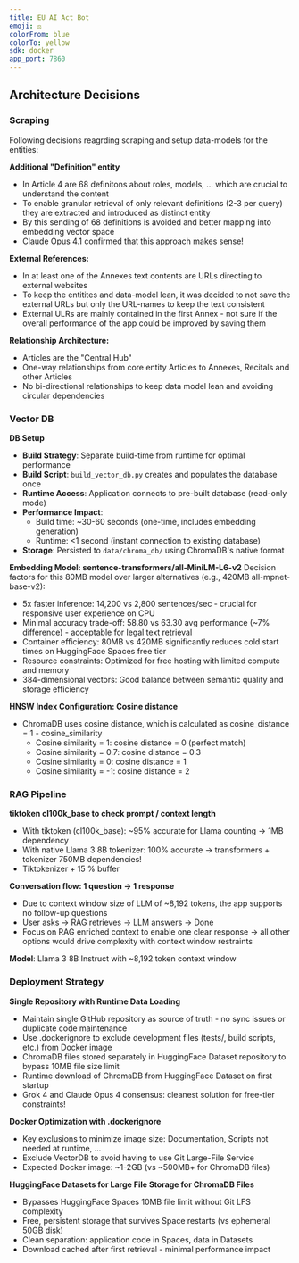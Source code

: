 ```yaml
---
title: EU AI Act Bot
emoji: ⚖️
colorFrom: blue
colorTo: yellow
sdk: docker
app_port: 7860
---
```


## Architecture Decisions

### Scraping
Following decisions reagrding scraping and setup data-models for the entities:

**Additional "Definition" entity**
- In Article 4 are 68 definitons about roles, models, ... which are crucial to understand the content
- To enable granular retrieval of only relevant definitions (2-3 per query) they are extracted and introduced as distinct entity
- By this sending of 68 definitions is avoided and better mapping into embedding vector space
- Claude Opus 4.1 confirmed that this approach makes sense!

**External References:**
- In at least one of the Annexes text contents are URLs directing to external websites
- To keep the entitites and data-model lean, it was decided to not save the external URLs but only the URL-names to keep the text consistent
- External ULRs are mainly contained in the first Annex - not sure if the overall performance of the app could be improved by saving them

**Relationship Architecture:**
- Articles are the "Central Hub"
- One-way relationships from core entity Articles to Annexes, Recitals and other Articles
- No bi-directional relationships to keep data model lean and avoiding circular dependencies

### Vector DB

**DB Setup**
- **Build Strategy**: Separate build-time from runtime for optimal performance
- **Build Script**: `build_vector_db.py` creates and populates the database once
- **Runtime Access**: Application connects to pre-built database (read-only mode)
- **Performance Impact**: 
  - Build time: ~30-60 seconds (one-time, includes embedding generation)
  - Runtime: <1 second (instant connection to existing database)
- **Storage**: Persisted to `data/chroma_db/` using ChromaDB's native format

**Embedding Model: sentence-transformers/all-MiniLM-L6-v2**
Decision factors for this 80MB model over larger alternatives (e.g., 420MB all-mpnet-base-v2):
- 5x faster inference: 14,200 vs 2,800 sentences/sec - crucial for responsive user experience on CPU
- Minimal accuracy trade-off: 58.80 vs 63.30 avg performance (~7% difference) - acceptable for legal text retrieval
- Container efficiency: 80MB vs 420MB significantly reduces cold start times on HuggingFace Spaces free tier
- Resource constraints: Optimized for free hosting with limited compute and memory
- 384-dimensional vectors: Good balance between semantic quality and storage efficiency

**HNSW Index Configuration: Cosine distance**
- ChromaDB uses cosine distance, which is calculated as cosine_distance = 1 - cosine_similarity
    - Cosine similarity = 1: cosine distance = 0 (perfect match)
    - Cosine similarity = 0.7: cosine distance = 0.3
    - Cosine similarity = 0: cosine distance = 1
    - Cosine similarity = -1: cosine distance = 2

### RAG Pipeline

**tiktoken cl100k_base to check prompt / context length**
- With tiktoken (cl100k_base): ~95% accurate for Llama counting -> 1MB dependency
- With native Llama 3 8B tokenizer: 100% accurate -> transformers + tokenizer 750MB dependencies!
- Tiktokenizer + 15 % buffer

**Conversation flow: 1 question -> 1 response**
- Due to context window size of LLM of ~8,192 tokens, the app supports no follow-up questions
- User asks → RAG retrieves → LLM answers → Done
- Focus on RAG enriched context to enable one clear response -> all other options would drive complexity with context window restraints

**Model**: Llama 3 8B Instruct with ~8,192 token context window

### Deployment Strategy

**Single Repository with Runtime Data Loading**
- Maintain single GitHub repository as source of truth - no sync issues or duplicate code maintenance
- Use .dockerignore to exclude development files (tests/, build scripts, etc.) from Docker image
- ChromaDB files stored separately in HuggingFace Dataset repository to bypass 10MB file size limit
- Runtime download of ChromaDB from HuggingFace Dataset on first startup
- Grok 4 and Claude Opus 4 consensus: cleanest solution for free-tier constraints!

**Docker Optimization with .dockerignore**
- Key exclusions to minimize image size: Documentation, Scripts not needed at runtime, ...
- Exclude VectorDB to avoid having to use Git Large-File Service
- Expected Docker image: ~1-2GB (vs ~500MB+ for ChromaDB files)

**HuggingFace Datasets for Large File Storage for ChromaDB Files**
- Bypasses HuggingFace Spaces 10MB file limit without Git LFS complexity
- Free, persistent storage that survives Space restarts (vs ephemeral 50GB disk)
- Clean separation: application code in Spaces, data in Datasets
- Download cached after first retrieval - minimal performance impact


